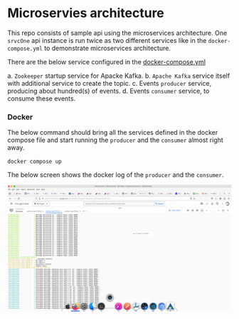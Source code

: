 # Microservies architecture
This repo consists of sample api using the microservices architecture. One `srvcOne` api instance is run twice as two different services like in the `docker-compose.yml` to demonstrate microservices architecture.

There are the below service configured in the [docker-compose.yml](docker-compose.yml)

a. `Zookeeper` startup service for Apacke Kafka.
b. `Apache Kafka` service itself with additional service to create the topic.
c. Events `producer` service, producing about hundred(s) of events.
d. Events `consumer` service, to consume these events.

### Docker

The below command should bring all the services defined in the docker compose file and start running the `producer` and the `consumer` almost right away.

```
docker compose up
```

The below screen shows the docker log of the `producer` and the `consumer`.

![Docker Logs](DockerLogs.png)
